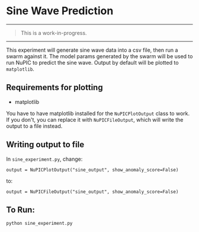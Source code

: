 # Sine Wave Prediction

* * *

> This is a work-in-progress. 

* * *

This experiment will generate sine wave data into a csv file, then run a swarm against it. The model params generated by the swarm will be used to run NuPIC to predict the sine wave. Output by default will be plotted to `matplotlib`.

## Requirements for plotting

* matplotlib

You have to have matplotlib installed for the `NuPICPlotOutput` class to work. If you don't, you can replace it with `NuPICFileOutput`, which will write the output to a file instead.

## Writing output to file

In `sine_experiment.py`, change:

    output = NuPICPlotOutput("sine_output", show_anomaly_score=False)

to:

    output = NuPICFileOutput("sine_output", show_anomaly_score=False)

## To Run:

    python sine_experiment.py
